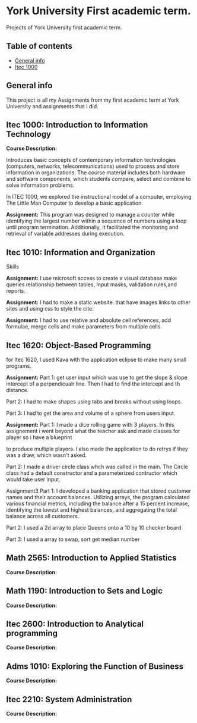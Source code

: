 # York University First academic term.
Projects of York University first academic term.
## Table of contents
* [General info](#general-info)
* [Itec 1000](#itec-1000)

## General info
This project is all my Assignments from my first academic term at York University and assignments that I did.
	
## Itec 1000: Introduction to Information Technology
<p ><b> Course Description:</b></p>
<p>Introduces basic concepts of contemporary information technologies (computers, networks, telecommunications) used to process and store information in organizations. The course material includes both hardware and software components, which students compare, select and combine to solve information problems.
</p>
<p>In ITEC 1000, we explored the instructional model of a computer, employing The Little Man Computer to develop a basic application. 
</p>
<p><b>Assignment:</b> This program was designed to manage a counter while identifying the largest number within a sequence of numbers using a loop until program termination. Additionally, it facilitated the monitoring and retrieval of variable addresses during execution.<P>

## Itec 1010: Information and Organization
Skills
<p> <b>Assignment:</b> I use microsoft access to create a visual database make queries relationship between tables, Input masks, validation rules,and reports.</p>

<p><b>Assignment:</b> I had to make a static website. that have images links to other sites and using css to style the cite.</p>

<p><b>Assignment:</b> I had to use relative and absolute cell references, add formulae, merge cells and make parameters from multiple cells.<p>

## Itec 1620: Object-Based Programming
for Itec 1620, I used Kava with the application eclipse to make many small programs.

<p><b>Assignment:</b>
  Part 1: get user input which was use to get the slope & slope intercept of a perpendicualr line. Then I had to find the intercept and th distance.<p>
  
 <p> Part 2: I had to make shapes using tabs and breaks without using loops.<p>
  
  <p>Part 3: I had to get the area and volume of a sphere from users input.<p>

<p><b>Assignment:</b>
  Part 1: I made a dice rolling game with 3 players. In this assignement i went beyond what the teacher ask and made classes for player so i have a blueprint<p>
  to produce multiple players. I also made the application to do retrys if they was a draw, which wasn't asked. 
  
  Part 2: I made a driver circle class whch was called in the main. The Circle class had a default constructor and a parameterized contructor which would take user input.

Assignment3
  Part 1: I developed a banking application that stored customer names and their account balances. Utilizing arrays, the program calculated various financial metrics, including the balance after a 15 percent increase, identifying the lowest and highest balances, and aggregating the total balance across all customers.
  
  Part 2: I used a 2d array to place Queens onto a 10 by 10 checker board
  
  Part 3: I used a array  to swap, sort get median number

  ## Math 2565: Introduction to Applied Statistics
  <p ><b> Course Description:</b></p>

  ## Math 1190:  Introduction to Sets and Logic
<p ><b> Course Description:</b></p>

  ## Itec 2600: Introduction to Analytical programming
<p ><b> Course Description:</b></p>

  ## Adms 1010: Exploring the Function of Business
<p ><b> Course Description:</b></p>

  ## Itec 2210: System Administration
  <p ><b> Course Description:</b></p>
